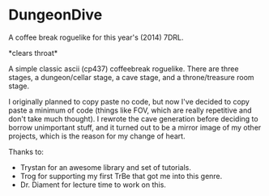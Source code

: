 DungeonDive
===========

A coffee break roguelike for this year's (2014) 7DRL.


\*clears throat\*

A simple classic ascii (cp437) coffeebreak roguelike. There are three stages, a dungeon/cellar stage, a cave stage, and a throne/treasure room stage.

I originally planned to copy paste no code, but now I've decided to copy paste a minimum of code (things like FOV, which are really repetitive and don't take much thought). I rewrote the cave generation before deciding to borrow unimportant stuff, and it turned out to be a mirror image of my other projects, which is the reason for my change of heart.

Thanks to:

* Trystan for an awesome library and set of tutorials.
* Trog for supporting my first TrBe that got me into this genre.
* Dr. Diament for lecture time to work on this.
